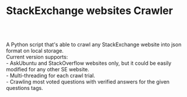 <h1><b>StackExchange websites Crawler</b></h1><br><br>

A Python script that's able to crawl any StackExchange website into json format on local storage.
<br>Current version supports:
<br>- AskUbuntu and StackOverflow websites only, but it could be easily modified for any other SE website.
<br>- Multi-threading for each crawl trial.
<br>- Crawling most voted questions with verified answers for the given questions tags.

